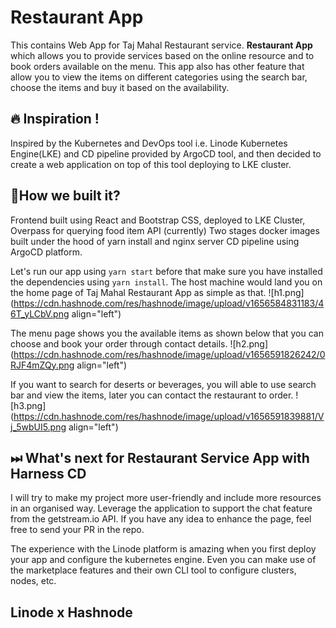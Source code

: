 # Restaurant App
This contains Web App for Taj Mahal Restaurant service. **Restaurant App** which allows you to provide services based on the online resource and to book orders available on the menu.
This app also has other feature that allow you to view the items on different categories using the search bar, choose the items and buy it based on the availability.

## 🔥 Inspiration !
Inspired by the Kubernetes and DevOps tool i.e. Linode Kubernetes Engine(LKE) and CD pipeline provided by ArgoCD tool, and then decided to create a web application on top of this tool deploying to LKE cluster.

## 🤔How we built it?
Frontend built using React and Bootstrap CSS, deployed to LKE Cluster, Overpass for querying food item API (currently) Two stages docker images built under the hood of yarn install and nginx server CD pipeline using ArgoCD platform.

Let's run our app using `yarn start` before that make sure you have installed the dependencies using `yarn install`. The host machine would land you on the home page of Taj Mahal Restaurant App as simple as that.
![h1.png](https://cdn.hashnode.com/res/hashnode/image/upload/v1656584831183/46T_yLCbV.png align="left")

The menu page shows you the available items as shown below that you can choose and book your order through contact details.
![h2.png](https://cdn.hashnode.com/res/hashnode/image/upload/v1656591826242/0RJF4mZQy.png align="left")

If you want to search for deserts or beverages, you will able to use search bar and view the items, later you can contact the restaurant to order. 
![h3.png](https://cdn.hashnode.com/res/hashnode/image/upload/v1656591839881/Vj_5wbUI5.png align="left")

## ⏭ What's next for Restaurant Service App with Harness CD
I will try to make my project more user-friendly and include more resources in an organised way. Leverage the application to support the chat feature from the getstream.io API. If you have any idea to enhance the page, feel free to send your PR in the repo.

The experience with the Linode platform is amazing when you first deploy your app and configure the kubernetes engine. Even you can make use of the marketplace features and their own CLI tool to configure clusters, nodes, etc. 

## Linode x Hashnode



